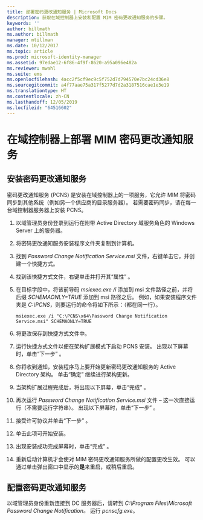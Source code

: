 ```yaml
---
title: 部署密码更改通知服务 | Microsoft Docs
description: 获取在域控制器上安装和配置 MIM 密码更改通知服务的步骤。
keywords: ''
author: billmath
ms.author: billmath
manager: mtillman
ms.date: 10/12/2017
ms.topic: article
ms.prod: microsoft-identity-manager
ms.assetid: 97edae12-6f86-4f9f-8620-a95a096e482a
ms.reviewer: mwahl
ms.suite: ems
ms.openlocfilehash: 4acc2f5cf9ec9c5f752d7d794570e7bc24cd36e8
ms.sourcegitcommit: a4f77aae75a317f5277d7d2a3187516cae1e3e19
ms.translationtype: HT
ms.contentlocale: zh-CN
ms.lasthandoff: 12/05/2019
ms.locfileid: "64516602"
---
```

# <a name="deploy-the-mim-password-change-notification-service-on-a-domain-controller"></a>在域控制器上部署 MIM 密码更改通知服务

## <a name="install-the-password-change-notification-service"></a>安装密码更改通知服务
密码更改通知服务 (PCNS) 是安装在域控制器上的一项服务，它允许 MIM 将密码同步到其他系统（例如另一个供应商的目录服务器）。 若需要密码同步，请在每一台域控制器服务器上安装 PCNS。

1.  以域管理员身份登录到运行在附带 Active Directory 域服务角色的 Windows Server 上的服务器。

2.  将密码更改通知服务安装程序文件夹复制到计算机。

3.  找到 *Password Change Notification Service.msi* 文件，右键单击它，并创建一个快捷方式。

4.  找到该快捷方式文件，右键单击并打开其“属性”  。

5.  在目标字段中，将该前导码 *msiexec.exe /i* 添加到 msi 文件路径之前，并将后缀 *SCHEMAONLY=TRUE* 添加到 msi 路径之后。 例如，如果安装程序文件夹是 *C:\PCNS*，则要运行的命令将如下所示：（都在同一行）。

    ```
    msiexec.exe /i "C:\PCNS\x64\Password Change Notification Service.msi" SCHEMAONLY=TRUE
    ```

6.  将更改保存到快捷方式文件中。

7.  运行快捷方式文件以便在架构扩展模式下启动 PCNS 安装。 出现以下屏幕时，单击“下一步”  。

8.  你将收到通知，安装程序马上要开始更新密码更改通知服务的 Active Directory 架构。 单击“确定”  继续进行架构更新。

9. 当架构扩展过程完成后，将出现以下屏幕，单击“完成”  。

10. 再次运行 *Password Change Notification Service.msi* 文件 – 这一次直接运行（不需要运行字符串）。  出现以下屏幕时，单击“下一步”  。

11. 接受许可协议并单击“下一步”  。

12. 单击此项可开始安装。

13. 出现安装成功完成屏幕时，单击“完成”  。

14. 重新启动计算机才会使对 MIM 密码更改通知服务所做的配置更改生效。 可以通过单击弹出窗口中显示的**是**来重启，或稍后重启。

## <a name="configuring-the-password-change-notification-service"></a>配置密码更改通知服务
以域管理员身份重新连接到 DC 服务器后，请转到 *C:\Program Files\Microsoft Password Change Notification。* 运行 *pcnscfg.exe*。
